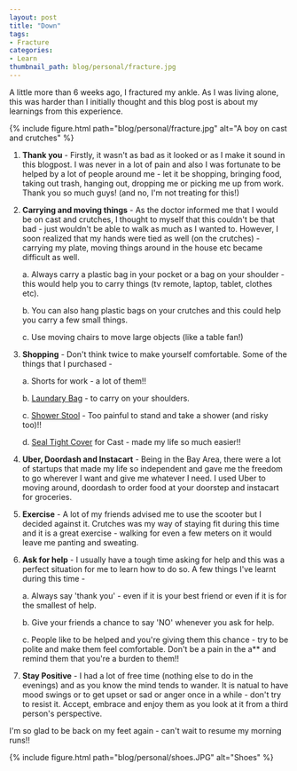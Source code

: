 ```yaml
---
layout: post
title: "Down"
tags:
- Fracture
categories:
- Learn
thumbnail_path: blog/personal/fracture.jpg
---
```


A little more than 6 weeks ago, I fractured my ankle. As I was living alone, this was harder than I initially thought and this blog post is about my learnings from this experience. 

{% include figure.html path="blog/personal/fracture.jpg" alt="A boy on cast and crutches" %}

1. **Thank you** - Firstly, it wasn't as bad as it looked or as I make it sound in this blogpost. I was never in a lot of pain and also I was fortunate to be helped by a lot of people around me - let it be shopping, bringing food, taking out trash, hanging out, dropping me or picking me up from work. Thank you so much guys! (and no, I'm not treating for this!)

2. **Carrying and moving things** - As the doctor informed me that I would be on cast and crutches, I thought to myself that this couldn't be that bad - just wouldn't be able to walk as much as I wanted to. However, I soon realized that my hands were tied as well (on the crutches) - carrying my plate, moving things around in the house etc became difficult as well.

	a. Always carry a plastic bag in your pocket or a bag on your shoulder - this would help you to carry things (tv remote, laptop, tablet, clothes etc).

	b. You can also hang plastic bags on your crutches and this could help you carry a few small things.

	c. Use moving chairs to move large objects (like a table fan!)

3. **Shopping** - Don't think twice to make yourself comfortable. Some of the things that I purchased - 

	a. Shorts for work - a lot of them!!

	b. [Laundary Bag](http://www.amazon.com/gp/product/B00L83CFVA?psc=1) - to carry on your shoulders.

	c. [Shower Stool](http://www.amazon.com/gp/product/B002UN2UKS?psc=1) - Too painful to stand and take a shower (and risky too)!!

	d. [Seal Tight Cover](http://www.amazon.com/gp/product/B007HCDMJ0?psc=1) for Cast - made my life so much easier!!

4. **Uber, Doordash and Instacart** - Being in the Bay Area, there were a lot of startups that made my life so independent and gave me the freedom to go wherever I want and give me whatever I need. I used Uber to moving around, doordash to order food at your doorstep and instacart for groceries.

5. **Exercise** - A lot of my friends advised me to use the scooter but I decided against it. Crutches was my way of staying fit during this time and it is a great exercise - walking for even a few meters on it would leave me panting and sweating.

6. **Ask for help** - I usually have a tough time asking for help and this was a perfect situation for me to learn how to do so. A few things I've learnt during this time - 

	a. Always say 'thank you' - even if it is your best friend or even if it is for the smallest of help.

	b. Give your friends a chance to say 'NO' whenever you ask for help.

	c. People like to be helped and you're giving them this chance - try to be polite and make them feel comfortable. Don't be a pain in the a** and remind them that you're a burden to them!!

6. **Stay Positive** - I had a lot of free time (nothing else to do in the evenings) and as you know the mind tends to wander. It is natual to have mood swings or to get upset or sad or anger once in a while - don't try to resist it. Accept, embrace and enjoy them as you look at it from a third person's perspective.

I'm so glad to be back on my feet again - can't wait to resume my morning runs!!

{% include figure.html path="blog/personal/shoes.JPG" alt="Shoes" %}